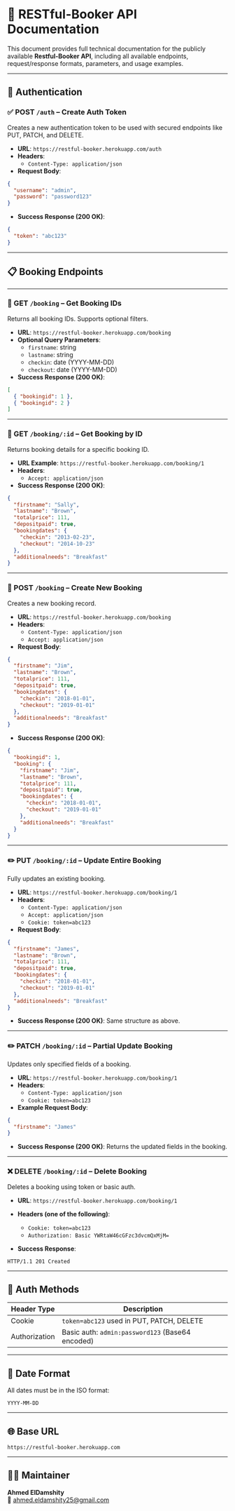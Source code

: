 # 📘 RESTful-Booker API Documentation

This document provides full technical documentation for the publicly available **Restful-Booker API**, including all available endpoints, request/response formats, parameters, and usage examples.

---

## 🔐 Authentication

### ✅ POST `/auth` – Create Auth Token

Creates a new authentication token to be used with secured endpoints like PUT, PATCH, and DELETE.

- **URL**: `https://restful-booker.herokuapp.com/auth`
- **Headers**:
  - `Content-Type: application/json`
- **Request Body**:

```json
{
  "username": "admin",
  "password": "password123"
}
```

- **Success Response (200 OK)**:

```json
{
  "token": "abc123"
}
```

---

## 📋 Booking Endpoints

---

### 📄 GET `/booking` – Get Booking IDs

Returns all booking IDs. Supports optional filters.

- **URL**: `https://restful-booker.herokuapp.com/booking`
- **Optional Query Parameters**:
  - `firstname`: string
  - `lastname`: string
  - `checkin`: date (YYYY-MM-DD)
  - `checkout`: date (YYYY-MM-DD)
- **Success Response (200 OK)**:

```json
[
  { "bookingid": 1 },
  { "bookingid": 2 }
]
```

---

### 📄 GET `/booking/:id` – Get Booking by ID

Returns booking details for a specific booking ID.

- **URL Example**: `https://restful-booker.herokuapp.com/booking/1`
- **Headers**:
  - `Accept: application/json`
- **Success Response (200 OK)**:

```json
{
  "firstname": "Sally",
  "lastname": "Brown",
  "totalprice": 111,
  "depositpaid": true,
  "bookingdates": {
    "checkin": "2013-02-23",
    "checkout": "2014-10-23"
  },
  "additionalneeds": "Breakfast"
}
```

---

### 📝 POST `/booking` – Create New Booking

Creates a new booking record.

- **URL**: `https://restful-booker.herokuapp.com/booking`
- **Headers**:
  - `Content-Type: application/json`
  - `Accept: application/json`
- **Request Body**:

```json
{
  "firstname": "Jim",
  "lastname": "Brown",
  "totalprice": 111,
  "depositpaid": true,
  "bookingdates": {
    "checkin": "2018-01-01",
    "checkout": "2019-01-01"
  },
  "additionalneeds": "Breakfast"
}
```

- **Success Response (200 OK)**:

```json
{
  "bookingid": 1,
  "booking": {
    "firstname": "Jim",
    "lastname": "Brown",
    "totalprice": 111,
    "depositpaid": true,
    "bookingdates": {
      "checkin": "2018-01-01",
      "checkout": "2019-01-01"
    },
    "additionalneeds": "Breakfast"
  }
}
```

---

### ✏️ PUT `/booking/:id` – Update Entire Booking

Fully updates an existing booking.

- **URL**: `https://restful-booker.herokuapp.com/booking/1`
- **Headers**:
  - `Content-Type: application/json`
  - `Accept: application/json`
  - `Cookie: token=abc123`
- **Request Body**:

```json
{
  "firstname": "James",
  "lastname": "Brown",
  "totalprice": 111,
  "depositpaid": true,
  "bookingdates": {
    "checkin": "2018-01-01",
    "checkout": "2019-01-01"
  },
  "additionalneeds": "Breakfast"
}
```

- **Success Response (200 OK)**: Same structure as above.

---

### ✏️ PATCH `/booking/:id` – Partial Update Booking

Updates only specified fields of a booking.

- **URL**: `https://restful-booker.herokuapp.com/booking/1`
- **Headers**:
  - `Content-Type: application/json`
  - `Cookie: token=abc123`
- **Example Request Body**:

```json
{
  "firstname": "James"
}
```

- **Success Response (200 OK)**: Returns the updated fields in the booking.

---

### ❌ DELETE `/booking/:id` – Delete Booking

Deletes a booking using token or basic auth.

- **URL**: `https://restful-booker.herokuapp.com/booking/1`
- **Headers (one of the following)**:
  - `Cookie: token=abc123`
  - `Authorization: Basic YWRtaW46cGFzc3dvcmQxMjM=`

- **Success Response**:

```http
HTTP/1.1 201 Created
```

---

## 🔐 Auth Methods

| Header Type     | Description                                       |
|------------------|---------------------------------------------------|
| Cookie           | `token=abc123` used in PUT, PATCH, DELETE         |
| Authorization    | Basic auth: `admin:password123` (Base64 encoded)  |

---

## 📆 Date Format

All dates must be in the ISO format:

```
YYYY-MM-DD
```

---

## 🌐 Base URL

```
https://restful-booker.herokuapp.com
```

---

## 👨‍💻 Maintainer

**Ahmed ElDamshity**  
📧 ahmed.eldamshity25@gmail.com